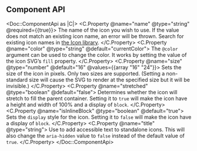 ## Component API

<Doc::ComponentApi as |C|>
  <C.Property @name="name" @type="string" @required={{true}}>
    The name of the icon you wish to use. If the value does not match an existing icon name, an error will be thrown. Search for existing icon names in [the Icon library](icons/library).
  </C.Property>
  <C.Property @name="color" @type="string" @default="currentColor">
    The `@color` argument can be used to change the color. It works by setting the value of the icon SVG’s `fill` property.
  </C.Property>
  <C.Property @name="size" @type="number" @default="16" @values={{array "16" "24"}}>
    Sets the size of the icon in pixels. Only two sizes are supported. (Setting a non-standard size will cause the SVG to render at the specified size but it will be invisible.)
  </C.Property>
  <C.Property @name="stretched" @type="boolean" @default="false">
    Determines whether the icon will stretch to fill the parent container. Setting it to `true` will make the icon have a height and width of 100% and a display of `block`.
  </C.Property>
  <C.Property @name="isInlineBlock" @type="boolean" @default="true">
    Sets the `display` style for the icon. Setting it to `false` will make the icon have a display of `block`.
  </C.Property>
  <C.Property @name="title" @type="string">
    Use to add accessible text to standalone icons. This will also change the `aria-hidden` value to `false` instead of the default value of `true`.
  </C.Property>
</Doc::ComponentApi>
